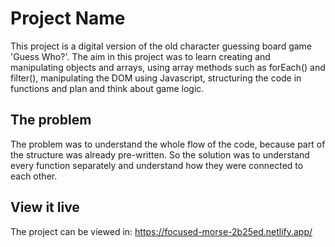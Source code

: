 # Project Name

This project is a digital version of the old character guessing board game 'Guess Who?'. 
The aim in this project was to learn creating and manipulating objects and arrays, using array methods such as forEach() and filter(), manipulating the DOM using Javascript, structuring the code in functions and plan and think about game logic.

## The problem

The problem was to understand the whole flow of the code, because part of the structure was already pre-written. So the solution was to understand every function separately and understand how they were connected to each other.

## View it live

The project can be viewed in: https://focused-morse-2b25ed.netlify.app/
